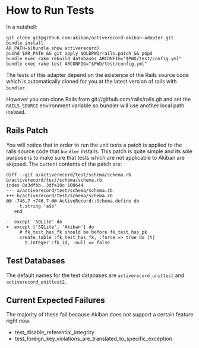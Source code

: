 # How to Run Tests

In a nutshell:

```
git clone git@github.com:akiban/activerecord-akiban-adapter.git
bundle install
AR_PATH=$(bundle show activerecord)
pushd $AR_PATH && git apply $OLDPWD/rails.patch && popd
bundle exec rake rebuild_databases ARCONFIG="$PWD/test/config.yml"
bundle exec rake test ARCONFIG="$PWD/test/config.yml"
```

The tests of this adapter depend on the existence of the Rails source
code which is automatically cloned for you at the latest version of
rails with `bundler`.

However you can clone Rails from git://github.com/rails/rails.git and
set the `RAILS_SOURCE` environment variable so bundler will use another
local path instead.

## Rails Patch

You will notice that in order to run the unit tests a patch is applied
to the rails source code that `bundler` installs. This patch is quite
simple and its sole purpose is to make sure that tests which are not
applicable to Akiban are skipped. The current contents of the patch are:

```
diff --git a/activerecord/test/schema/schema.rb b/activerecord/test/schema/schema.rb
index 8a3dfbb..3dfa18c 100644
--- a/activerecord/test/schema/schema.rb
+++ b/activerecord/test/schema/schema.rb
@@ -746,7 +746,7 @@ ActiveRecord::Schema.define do
     t.string 'a$b'
   end
 
-  except 'SQLite' do
+  except ['SQLite', 'Akiban'] do
     # fk_test_has_fk should be before fk_test_has_pk
     create_table :fk_test_has_fk, :force => true do |t|
       t.integer :fk_id, :null => false
```

## Test Databases

The default names for the test databases are `activerecord_unittest` and
`activerecord_unittest2`. 

## Current Expected Failures

The majority of these fail because Akiban does not support a certain feature
right now.

* test_disable_referential_integrity
* test_foreign_key_violations_are_translated_to_specific_exception
